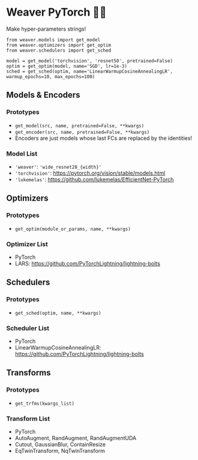 # Weaver PyTorch 🧶🧵

Make hyper-parameters strings!

```
from weaver.models import get_model
from weaver.optimizers import get_optim
from weaver.schedulers import get_sched

model = get_model('torchvision', 'resnet50', pretrained=False)
optim = get_optim(model, name='SGD', lr=1e-3)
sched = get_sched(optim, name='LinearWarmupCosineAnnealingLR', warmup_epochs=10, max_epochs=100)
```


## Models & Encoders
### Prototypes
- `get_model(src, name, pretrained=False, **kwargs)`
- `get_encoder(src, name, pretrained=False, **kwargs)`
- Encoders are just models whose last FCs are replaced by the identities!

### Model List
- `'weaver'`: `'wide_resnet28_{width}'`
- `'torchvision'`: https://pytorch.org/vision/stable/models.html
- `'lukemelas'`: https://github.com/lukemelas/EfficientNet-PyTorch


## Optimizers
### Prototypes
- `get_optim(module_or_params, name, **kwargs)`

### Optimizer List
- PyTorch
- LARS: https://github.com/PyTorchLightning/lightning-bolts


## Schedulers
### Prototypes
- `get_sched(optim, name, **kwargs)`

### Scheduler List
- PyTorch
- LinearWarmupCosineAnnealingLR: https://github.com/PyTorchLightning/lightning-bolts


## Transforms
### Prototypes
- `get_trfms(kwargs_list)`

### Transform List
- PyTorch
- AutoAugment, RandAugment, RandAugmentUDA
- Cutout, GaussianBlur, ContainResize
- EqTwinTransform, NqTwinTransform
